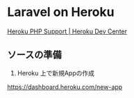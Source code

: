 # Laravel on Heroku 

[Heroku PHP Support \| Heroku Dev Center](https://devcenter.heroku.com/articles/php-support)

## ソースの準備




1. Heroku 上で新規Appの作成

https://dashboard.heroku.com/new-app

